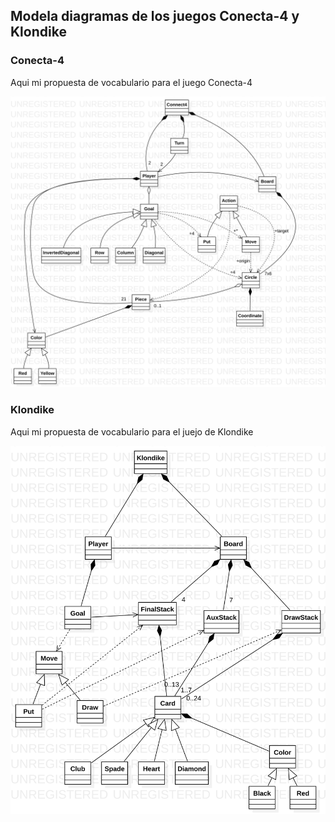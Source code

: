 ## Modela diagramas de los juegos Conecta-4 y Klondike

### Conecta-4
Aqui mi propuesta de vocabulario para el juego Conecta-4

<picture>
    <img alt="Vocabulario Conecta-4" src="vocabulario_connect4.svg">
</picture>

### Klondike 
Aqui mi propuesta de vocabulario para el juejo de Klondike

<picture>
    <img alt="Vocabulario Klondike" src="vocabulario_klondike.svg">
</picture>
